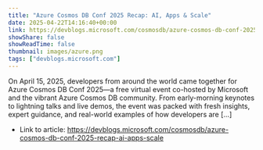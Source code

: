 ```yaml
---
title: "Azure Cosmos DB Conf 2025 Recap: AI, Apps & Scale"
date: 2025-04-22T14:16:40+00:00
link: https://devblogs.microsoft.com/cosmosdb/azure-cosmos-db-conf-2025-recap-ai-apps-scale
showShare: false
showReadTime: false
thumbnail: images/azure.png
tags: ["devblogs.microsoft.com"]
---
```

On April 15, 2025, developers from around the world came together for Azure Cosmos DB Conf 2025—a free virtual event co-hosted by Microsoft and the vibrant Azure Cosmos DB community. From early-morning keynotes to lightning talks and live demos, the event was packed with fresh insights, expert guidance, and real-world examples of how developers are […]

- Link to article: https://devblogs.microsoft.com/cosmosdb/azure-cosmos-db-conf-2025-recap-ai-apps-scale